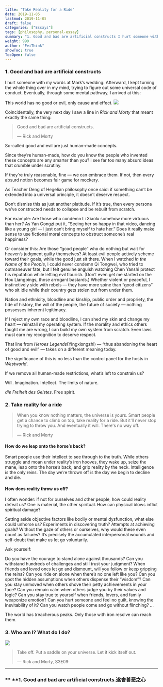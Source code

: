 ```yaml
---
title: "Take Reality for a Ride"
date: 2019-11-05
lastmod: 2019-11-05
draft: false
categories: ["Essays"]
tags: [philosophy, personal-essay]
summary: "1. Good and bad are artificial constructs I hurt someone with my words at Mark’s wedding. Afterward,..."
weight: 999
author: "FeiThink"
showToc: true
TocOpen: false
---
```




### **1. Good and bad are artificial constructs**

I hurt someone with my words at Mark’s wedding. Afterward, I kept turning the whole thing over in my mind, trying to figure out some universal code of conduct. Eventually, through some mental pathway, I arrived at this:

This world has no good or evil, only cause and effect.
![](https://substack-post-media.s3.amazonaws.com/public/images/c2f8f059-78b0-4f09-833e-4a8d49e0633c_1024x640.jpeg)

Coincidentally, the very next day I saw a line in *Rick and Morty* that meant exactly the same thing:

> Good and bad are artificial constructs.
>
> — Rick and Morty

So-called good and evil are just human-made concepts.

Since they’re human-made, how do you know the people who invented these concepts are any smarter than you? I see far too many absurd ideas that crumble under scrutiny.

If they’re truly reasonable, fine — we can embrace them. If not, then every absurd notion becomes fair game for mockery.

As Teacher Deng of Hegelian philosophy once said: if something can’t be extended into a universal principle, it doesn’t deserve respect.

Don’t dismiss this as just another platitude. If it’s true, then every persona we’ve constructed needs to collapse and be rebuilt from scratch.

For example: Are those who condemn Li Xiaolu somehow more virtuous than her? As Yan Gongzi put it, “Seeing her so happy in that video, dancing like a young girl — I just can’t bring myself to hate her.” Does it really make sense to use fictional moral concepts to obstruct someone’s real happiness?

Or consider this: Are those “good people” who do nothing but wait for heaven’s judgment guilty themselves? At least evil people actively scheme toward their goals, while the good just sit there. When I watched *In the Name of the People*, I could never condemn Qi Tongwei, who tried to outmaneuver fate, but I felt genuine anguish watching Chen Yanshi protect his reputation while letting evil flourish. (Don’t even get me started on the Hou Liangpings, those arrogant bastards.) Whether violent or peaceful, I instinctively side with rebels — they have more spine than “good citizens” who sit idle while their country gets stolen out from under them.

Nation and ethnicity, bloodline and kinship, public order and propriety, the tide of history, the will of the people, the future of society — nothing possesses inherent legitimacy.

If I reject my own race and bloodline, I can shed my skin and change my heart — reinstall my operating system. If the morality and ethics others taught me are wrong, I can build my own system from scratch. Even laws must earn my recognition to deserve respect.

That line from *Heroes Legends*(Yingxiongzhi) — “thus abandoning the heart of good and evil” — takes on a different meaning today.

The significance of this is no less than the control panel for the hosts in *Westworld*.

If we remove all human-made restrictions, what’s left to constrain us?

Will. Imagination. Intellect. The limits of nature.

*die Freiheit des Geistes*. Free spirit.
### **2. Take reality for a ride**


> When you know nothing matters, the universe is yours. Smart people get a chance to climb on top, take reality for a ride. But it'll never stop trying to throw you. And eventually it will. There's no way off.
>
> — Rick and Morty

#### How do we leap onto the horse’s back?

Smart people use their intellect to see through to the truth. While others struggle and moan under reality’s iron hooves, they wake up, seize the mane, leap onto the horse’s back, and grip reality by the neck. Intelligence is the only reins. The day we’re thrown off is the day we begin to decline and die.
#### How does reality throw us off?

I often wonder: if not for ourselves and other people, how could reality defeat us? One is material, the other spiritual. How can physical blows inflict spiritual damage?

Setting aside objective factors like bodily or mental dysfunction, what else could unhorse us? Experiments in discovering truth? Attempts at achieving goals? Without the gaze of others or ourselves, why would these even count as failures? It’s precisely the accumulated interpersonal wounds and self-doubt that make us let go voluntarily.

Ask yourself:

Do you have the courage to stand alone against thousands? Can you withstand hundreds of challenges and still trust your judgment? When friends and loved ones let go and dismount, will you follow or keep gripping the reins? Can you ride on alone when there’s no one left like you? Can you spot the hidden assumptions when others dispense their “wisdom”? Can you stay unmoved when others shove their petty achievements in your face? Can you remain calm when others judge you by their values and logic? Can you stay true to yourself when friends, lovers, and family weaponize emotion? Can you hurt someone and feel no guilt, knowing the inevitability of it? Can you watch people come and go without flinching? …

The world has treacherous peaks. Only those with iron resolve can reach them.
### **3. Who am I? What do I do?**
![](https://substack-post-media.s3.amazonaws.com/public/images/327578c7-630b-47e0-a159-fdbffdc5c514_1024x640.jpeg)


> Take off. Put a saddle on your universe. Let it kick itself out.
>
> — Rick and Morty, S3E09

---

### ** **1. Good and bad are artificial constructs.**遂舍善恶之心**

